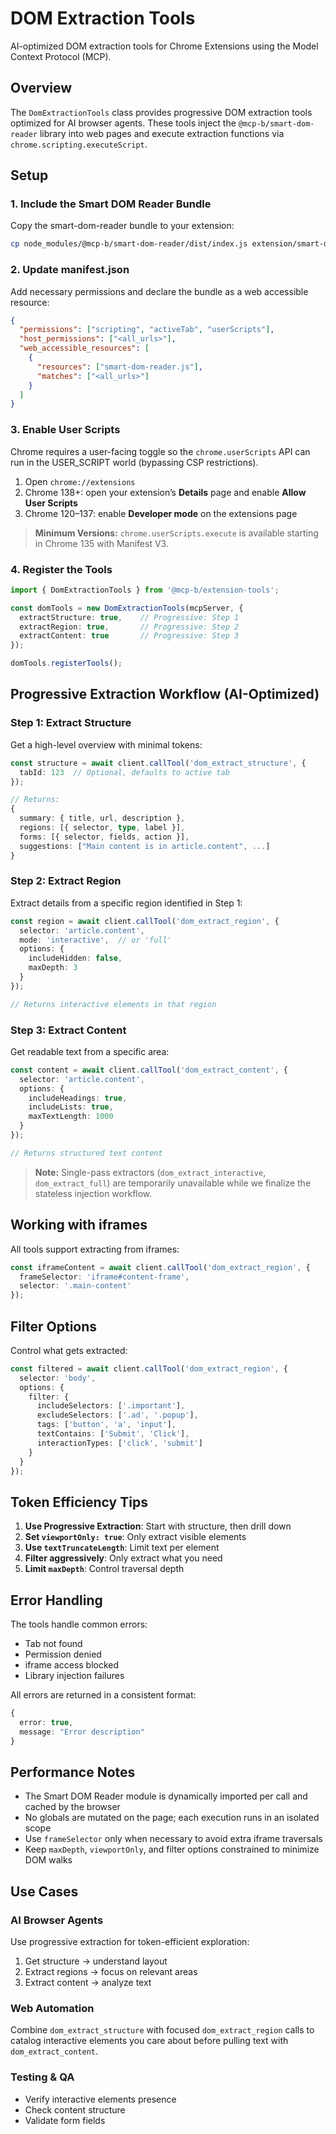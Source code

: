 # DOM Extraction Tools

AI-optimized DOM extraction tools for Chrome Extensions using the Model Context Protocol (MCP).

## Overview

The `DomExtractionTools` class provides progressive DOM extraction tools optimized for AI browser agents. These tools inject the `@mcp-b/smart-dom-reader` library into web pages and execute extraction functions via `chrome.scripting.executeScript`.

## Setup

### 1. Include the Smart DOM Reader Bundle

Copy the smart-dom-reader bundle to your extension:

```bash
cp node_modules/@mcp-b/smart-dom-reader/dist/index.js extension/smart-dom-reader.js
```

### 2. Update manifest.json

Add necessary permissions and declare the bundle as a web accessible resource:

```json
{
  "permissions": ["scripting", "activeTab", "userScripts"],
  "host_permissions": ["<all_urls>"],
  "web_accessible_resources": [
    {
      "resources": ["smart-dom-reader.js"],
      "matches": ["<all_urls>"]
    }
  ]
}
```

### 3. Enable User Scripts

Chrome requires a user-facing toggle so the `chrome.userScripts` API can run in the USER_SCRIPT world (bypassing CSP restrictions).

1. Open `chrome://extensions`
2. Chrome 138+: open your extension’s **Details** page and enable **Allow User Scripts**
3. Chrome 120–137: enable **Developer mode** on the extensions page

> **Minimum Versions:** `chrome.userScripts.execute` is available starting in Chrome 135 with Manifest V3.

### 4. Register the Tools

```typescript
import { DomExtractionTools } from '@mcp-b/extension-tools';

const domTools = new DomExtractionTools(mcpServer, {
  extractStructure: true,    // Progressive: Step 1
  extractRegion: true,       // Progressive: Step 2  
  extractContent: true       // Progressive: Step 3
});

domTools.registerTools();
```

## Progressive Extraction Workflow (AI-Optimized)

### Step 1: Extract Structure

Get a high-level overview with minimal tokens:

```typescript
const structure = await client.callTool('dom_extract_structure', {
  tabId: 123  // Optional, defaults to active tab
});

// Returns:
{
  summary: { title, url, description },
  regions: [{ selector, type, label }],
  forms: [{ selector, fields, action }],
  suggestions: ["Main content is in article.content", ...]
}
```

### Step 2: Extract Region

Extract details from a specific region identified in Step 1:

```typescript
const region = await client.callTool('dom_extract_region', {
  selector: 'article.content',
  mode: 'interactive',  // or 'full'
  options: {
    includeHidden: false,
    maxDepth: 3
  }
});

// Returns interactive elements in that region
```

### Step 3: Extract Content

Get readable text from a specific area:

```typescript
const content = await client.callTool('dom_extract_content', {
  selector: 'article.content',
  options: {
    includeHeadings: true,
    includeLists: true,
    maxTextLength: 1000
  }
});

// Returns structured text content
```

> **Note:** Single-pass extractors (`dom_extract_interactive`, `dom_extract_full`) are
> temporarily unavailable while we finalize the stateless injection workflow.

## Working with iframes

All tools support extracting from iframes:

```typescript
const iframeContent = await client.callTool('dom_extract_region', {
  frameSelector: 'iframe#content-frame',
  selector: '.main-content'
});
```

## Filter Options

Control what gets extracted:

```typescript
const filtered = await client.callTool('dom_extract_region', {
  selector: 'body',
  options: {
    filter: {
      includeSelectors: ['.important'],
      excludeSelectors: ['.ad', '.popup'],
      tags: ['button', 'a', 'input'],
      textContains: ['Submit', 'Click'],
      interactionTypes: ['click', 'submit']
    }
  }
});
```

## Token Efficiency Tips

1. **Use Progressive Extraction**: Start with structure, then drill down
2. **Set `viewportOnly: true`**: Only extract visible elements
3. **Use `textTruncateLength`**: Limit text per element
4. **Filter aggressively**: Only extract what you need
5. **Limit `maxDepth`**: Control traversal depth

## Error Handling

The tools handle common errors:
- Tab not found
- Permission denied
- iframe access blocked
- Library injection failures

All errors are returned in a consistent format:

```typescript
{
  error: true,
  message: "Error description"
}
```

## Performance Notes

- The Smart DOM Reader module is dynamically imported per call and cached by the browser
- No globals are mutated on the page; each execution runs in an isolated scope
- Use `frameSelector` only when necessary to avoid extra iframe traversals
- Keep `maxDepth`, `viewportOnly`, and filter options constrained to minimize DOM walks

## Use Cases

### AI Browser Agents
Use progressive extraction for token-efficient exploration:
1. Get structure → understand layout
2. Extract regions → focus on relevant areas
3. Extract content → analyze text

### Web Automation
Combine `dom_extract_structure` with focused `dom_extract_region` calls to catalog
interactive elements you care about before pulling text with `dom_extract_content`.

### Testing & QA
- Verify interactive elements presence
- Check content structure
- Validate form fields
